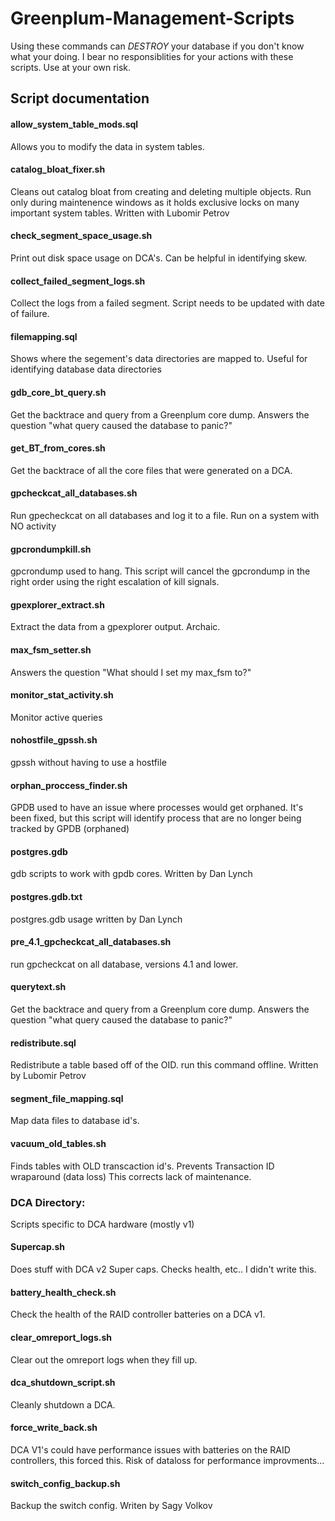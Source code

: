 # Greenplum-Management-Scripts
Using these commands can *DESTROY* your database if you don't know what your doing. I bear no responsiblities for your actions with these scripts. Use at your own risk.
  
## Script documentation


#### allow_system_table_mods.sql
Allows you to modify the data in system tables.


#### catalog_bloat_fixer.sh
Cleans out catalog bloat from creating and deleting multiple objects. Run only during maintenence windows as it holds exclusive locks on many important system tables.  Written with Lubomir Petrov


#### check_segment_space_usage.sh
Print out disk space usage on DCA's.  Can be helpful in identifying skew.

#### collect_failed_segment_logs.sh
Collect the logs from a failed segment. Script needs to be updated with date of failure.

#### filemapping.sql
Shows where the segement's data directories are mapped to.  Useful for identifying database data directories

#### gdb_core_bt_query.sh
Get the backtrace and query from a Greenplum core dump.  Answers the question "what query caused the database to panic?"

#### get_BT_from_cores.sh
Get the backtrace of all the core files that were generated on a DCA. 

#### gpcheckcat_all_databases.sh
Run gpecheckcat on all databases and log it to a file.  Run on a system with NO activity

#### gpcrondumpkill.sh
gpcrondump used to hang.  This script will cancel the gpcrondump in the right order using the right escalation of kill signals.


#### gpexplorer_extract.sh
Extract the data from a gpexplorer output.  Archaic.

#### max_fsm_setter.sh
Answers the question "What should I set my max_fsm to?"

#### monitor_stat_activity.sh
Monitor active queries

#### nohostfile_gpssh.sh
gpssh without having to use a hostfile 

#### orphan_proccess_finder.sh
GPDB used to have an issue where processes would get orphaned.  It's been fixed, but this script will identify process that are no longer being tracked by GPDB (orphaned)

#### postgres.gdb
gdb scripts to work with gpdb cores. Written by Dan Lynch

#### postgres.gdb.txt
 postgres.gdb usage written by Dan Lynch

#### pre_4.1_gpcheckcat_all_databases.sh
run gpcheckcat on all database, versions 4.1 and lower.

#### querytext.sh
Get the backtrace and query from a Greenplum core dump.  Answers the question "what query caused the database to panic?"

#### redistribute.sql
Redistribute a table based off of the OID.  run this command offline. Written by Lubomir Petrov

#### segment_file_mapping.sql
Map data files to database id's. 

#### vacuum_old_tables.sh
Finds tables with OLD transcaction id's.  Prevents Transaction ID wraparound (data loss)
This corrects lack of maintenance.


### DCA Directory:
Scripts specific to DCA hardware (mostly v1)

#### Supercap.sh
Does stuff with DCA v2 Super caps. Checks health, etc.. I didn't write this.

#### battery_health_check.sh
Check the health of the RAID controller batteries on a DCA v1.

#### clear_omreport_logs.sh
Clear out the omreport logs when they fill up. 

#### dca_shutdown_script.sh
Cleanly shutdown a DCA.

#### force_write_back.sh
DCA V1's could have performance issues with batteries on the RAID controllers, this forced this.  Risk of dataloss for performance improvments...

#### switch_config_backup.sh
Backup the switch config.  Writen by Sagy Volkov
